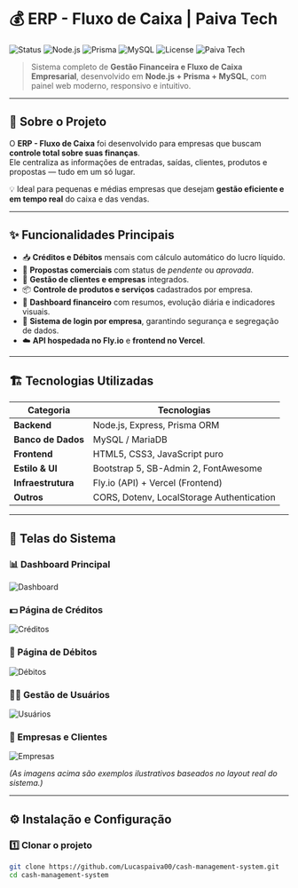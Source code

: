 # 💰 ERP - Fluxo de Caixa | Paiva Tech

![Status](https://img.shields.io/badge/Status-Online-brightgreen)
![Node.js](https://img.shields.io/badge/Node.js-18.x-green)
![Prisma](https://img.shields.io/badge/ORM-Prisma-blue)
![MySQL](https://img.shields.io/badge/Database-MySQL-orange)
![License](https://img.shields.io/badge/License-MIT-lightgrey)
![Paiva Tech](https://img.shields.io/badge/Desenvolvido%20por-Paiva%20Tech-red)

> Sistema completo de **Gestão Financeira e Fluxo de Caixa Empresarial**, desenvolvido em **Node.js + Prisma + MySQL**, com painel web moderno, responsivo e intuitivo.

---

## 🧠 Sobre o Projeto

O **ERP - Fluxo de Caixa** foi desenvolvido para empresas que buscam **controle total sobre suas finanças**.  
Ele centraliza as informações de entradas, saídas, clientes, produtos e propostas — tudo em um só lugar.  

💡 Ideal para pequenas e médias empresas que desejam **gestão eficiente e em tempo real** do caixa e das vendas.

---

## ✨ Funcionalidades Principais

- 📥 **Créditos e Débitos** mensais com cálculo automático do lucro líquido.  
- 🧾 **Propostas comerciais** com status de *pendente* ou *aprovada*.  
- 👥 **Gestão de clientes e empresas** integrados.  
- 📦 **Controle de produtos e serviços** cadastrados por empresa.  
- 💸 **Dashboard financeiro** com resumos, evolução diária e indicadores visuais.  
- 🔐 **Sistema de login por empresa**, garantindo segurança e segregação de dados.  
- ☁️ **API hospedada no Fly.io** e **frontend no Vercel**.

---

## 🏗️ Tecnologias Utilizadas

| Categoria | Tecnologias |
|------------|-------------|
| **Backend** | Node.js, Express, Prisma ORM |
| **Banco de Dados** | MySQL / MariaDB |
| **Frontend** | HTML5, CSS3, JavaScript puro |
| **Estilo & UI** | Bootstrap 5, SB-Admin 2, FontAwesome |
| **Infraestrutura** | Fly.io (API) + Vercel (Frontend) |
| **Outros** | CORS, Dotenv, LocalStorage Authentication |

---

## 📸 Telas do Sistema

### 📊 Dashboard Principal
![Dashboard](https://i.imgur.com/Y4iXwvO.png)

### 💵 Página de Créditos
![Créditos](https://i.imgur.com/tIIfZ7S.png)

### 🧾 Página de Débitos
![Débitos](https://i.imgur.com/LXFWuBy.png)

### 🧑‍💼 Gestão de Usuários
![Usuários](https://i.imgur.com/XC6LYbo.png)

### 🏢 Empresas e Clientes
![Empresas](https://i.imgur.com/5K03E3G.png)

*(As imagens acima são exemplos ilustrativos baseados no layout real do sistema.)*

---

## ⚙️ Instalação e Configuração

### 1️⃣ Clonar o projeto
```bash
git clone https://github.com/Lucaspaiva00/cash-management-system.git
cd cash-management-system

